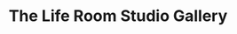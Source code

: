 ---
title: "The Life Room Studio Gallery"
url: /edinburgh/the-life-room-studio-gallery/
shop: art
---